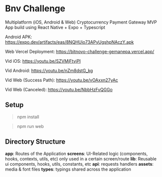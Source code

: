 # Bnv Challenge

Multiplatform (iOS, Android & Web) Cryptocurrency Payment Gateway MVP App build using React Native + Expo + Typescript


Android APK: https://expo.dev/artifacts/eas/8NQHUio73APyUgshpNAczY.apk

Web Vercel Deployment: https://bitnovo-challenge-gemanepa.vercel.app/


Vid iOS: https://youtu.be/SZVMjFtvjPI

Vid Android: https://youtu.be/nZm8dstG_kg

Vid Web (Success Path): https://youtu.be/vOAxxn27yAc

Vid Web (Canceled): https://youtu.be/NbbHzFvQGGo

## Setup

> npm install

> npm run web

## Directory Structure

**app**: Routes of the Application
**screens**: UI-Related logic (components, hooks, contexts, utils, etc) only used in a certain screen/route
**lib**: Reusable ui components, hooks, utils, constants, etc
**api**: requests handlers
**assets**: media & font files
**types**: typings shared across the application
